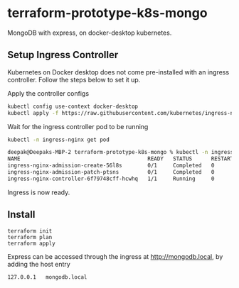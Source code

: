 # terraform-prototype-k8s-mongo
MongoDB with express, on docker-desktop kubernetes.


## Setup Ingress Controller

Kubernetes on Docker desktop does not come pre-installed with an ingress controller.
Follow the steps below to set it up.

Apply the controller configs
```bash
kubectl config use-context docker-desktop
kubectl apply -f https://raw.githubusercontent.com/kubernetes/ingress-nginx/controller-v1.6.4/deploy/static/provider/cloud/deploy.yaml
```

Wait for the ingress controller pod to be running
```bash
kubectl -n ingress-nginx get pod

deepak@Deepaks-MBP-2 terraform-prototype-k8s-mongo % kubectl -n ingress-nginx get pod
NAME                                        READY   STATUS      RESTARTS   AGE
ingress-nginx-admission-create-56l8s        0/1     Completed   0          37s
ingress-nginx-admission-patch-ptsns         0/1     Completed   0          37s
ingress-nginx-controller-6f79748cff-hcwhq   1/1     Running     0          37s
```

Ingress is now ready.


## Install

```
terraform init
terraform plan
terraform apply
```

Express can be accessed through the ingress at http://mongodb.local, by adding the host entry
```
127.0.0.1   mongodb.local
```

